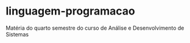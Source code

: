 # linguagem-programacao
 Matéria do quarto semestre do curso de Análise e Desenvolvimento de Sistemas
